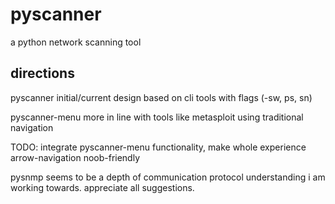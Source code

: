 # pyscanner

a python network scanning tool

## directions

pyscanner initial/current design based on cli tools with flags (-sw, ps, sn)

pyscanner-menu more in line with tools like metasploit using traditional navigation

TODO: integrate pyscanner-menu functionality, make whole experience arrow-navigation noob-friendly

pysnmp seems to be a depth of communication protocol understanding i am working towards. appreciate all suggestions.

